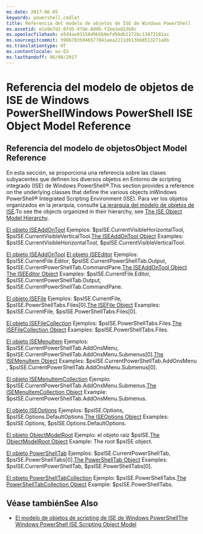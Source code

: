 ```yaml
---
ms.date: 2017-06-05
keywords: powershell,cmdlet
title: Referencia del modelo de objetos de ISE de Windows PowerShell
ms.assetid: e1a9e7d1-0fd5-47de-8d9b-f1be1ed13b0c
ms.openlocfilehash: e5d4ae03158d9b5b0efd98db1272bc13872181ac
ms.sourcegitcommit: 598b7835046577841aea2211d613bb8513271a8b
ms.translationtype: HT
ms.contentlocale: es-ES
ms.lasthandoff: 06/08/2017
---
```

# <a name="windows-powershell-ise-object-model-reference"></a><span data-ttu-id="31377-103">Referencia del modelo de objetos de ISE de Windows PowerShell</span><span class="sxs-lookup"><span data-stu-id="31377-103">Windows PowerShell ISE Object Model Reference</span></span>
  
## <a name="object-model-reference"></a><span data-ttu-id="31377-104">Referencia del modelo de objetos</span><span class="sxs-lookup"><span data-stu-id="31377-104">Object Model Reference</span></span>
 <span data-ttu-id="31377-105">En esta sección, se proporciona una referencia sobre las clases subyacentes que definen los diversos objetos en Entorno de scripting integrado (ISE) de Windows PowerShell®.</span><span class="sxs-lookup"><span data-stu-id="31377-105">This section provides a reference on the underlying classes that define the various objects inWindows PowerShell® Integrated Scripting Environment (ISE).</span></span> <span data-ttu-id="31377-106">Para ver los objetos organizados en la jerarquía, consulte [La jerarquía del modelo de objetos de ISE](The-ISE-Object-Model-Hierarchy.md).</span><span class="sxs-lookup"><span data-stu-id="31377-106">To see the objects organized in their hierarchy, see [The ISE Object Model Hierarchy](The-ISE-Object-Model-Hierarchy.md).</span></span>

 <span data-ttu-id="31377-107">[El objeto ISEAddOnTool](The-ISEAddOnTool-Object.md)
 Ejemplos: $psISE.CurrentVisibleHorizontalTool, $psISE.CurrentVisibleVerticalTool.</span><span class="sxs-lookup"><span data-stu-id="31377-107">[The ISEAddOnTool Object](The-ISEAddOnTool-Object.md)
 Examples: $psISE.CurrentVisibleHorizontalTool, $psISE.CurrentVisibleVerticalTool.</span></span>

 <span data-ttu-id="31377-108">[El objeto ISEAddOnTool](The-ISEAddOnTool-Object.md)
  [El objeto ISEEditor](The-ISEEditor-Object.md)
 Ejemplos: $psISE.CurrentFile.Editor, $psISE.CurrentPowerShellTab.Output, $psISE.CurrentPowerShellTab.CommandPane.</span><span class="sxs-lookup"><span data-stu-id="31377-108">[The ISEAddOnTool Object](The-ISEAddOnTool-Object.md)
  [The ISEEditor Object](The-ISEEditor-Object.md)
 Examples: $psISE.CurrentFile.Editor, $psISE.CurrentPowerShellTab.Output, $psISE.CurrentPowerShellTab.CommandPane.</span></span>

 <span data-ttu-id="31377-109">[El objeto ISEFile](The-ISEFile-Object.md)
 Ejemplos: $psISE.CurrentFile, $psISE.PowerShellTabs.Files\[0\].</span><span class="sxs-lookup"><span data-stu-id="31377-109">[The ISEFile Object](The-ISEFile-Object.md)
 Examples: $psISE.CurrentFile, $psISE.PowerShellTabs.Files\[0\].</span></span>

 <span data-ttu-id="31377-110">[El objeto ISEFileCollection](The-ISEFileCollection-Object.md)
 Ejemplos: $psISE.PowerShellTabs.Files.</span><span class="sxs-lookup"><span data-stu-id="31377-110">[The ISEFileCollection Object](The-ISEFileCollection-Object.md)
 Examples: $psISE.PowerShellTabs.Files.</span></span>

 <span data-ttu-id="31377-111">[El objeto ISEMenuItem](The-ISEMenuItem-Object.md)
 Ejemplos: $psISE.CurrentPowerShellTab.AddOnsMenu, $psISE.CurrentPowerShellTab.AddOnsMenu.Submenus\[0\].</span><span class="sxs-lookup"><span data-stu-id="31377-111">[The ISEMenuItem Object](The-ISEMenuItem-Object.md)
 Examples: $psISE.CurrentPowerShellTab.AddOnsMenu , $psISE.CurrentPowerShellTab.AddOnsMenu.Submenus\[0\].</span></span>

 <span data-ttu-id="31377-112">[El objeto ISEMenuItemCollection](The-ISEMenuItemCollection-Object.md)
 Ejemplo: $psISE.CurrentPowerShellTab.AddOnsMenu.Submenus.</span><span class="sxs-lookup"><span data-stu-id="31377-112">[The ISEMenuItemCollection Object](The-ISEMenuItemCollection-Object.md)
 Example: $psISE.CurrentPowerShellTab.AddOnsMenu.Submenus.</span></span>

 <span data-ttu-id="31377-113">[El objeto ISEOptions](The-ISEOptions-Object.md)
 Ejemplos: $psISE.Options, $psISE.Options.DefaultOptions.</span><span class="sxs-lookup"><span data-stu-id="31377-113">[The ISEOptions Object](The-ISEOptions-Object.md)
 Examples: $psISE.Options, $psISE.Options.DefaultOptions.</span></span>

 <span data-ttu-id="31377-114">[El objeto ObjectModelRoot](The-ObjectModelRoot-Object.md)
 Ejemplo: el objeto raíz $psISE.</span><span class="sxs-lookup"><span data-stu-id="31377-114">[The ObjectModelRoot Object](The-ObjectModelRoot-Object.md)
 Example: The root $psISE object.</span></span>

 <span data-ttu-id="31377-115">[El objeto PowerShellTab](The-PowerShellTab-Object.md)
 Ejemplos: $psISE.CurrentPowerShellTab, $psISE.PowerShellTabs\[0\].</span><span class="sxs-lookup"><span data-stu-id="31377-115">[The PowerShellTab Object](The-PowerShellTab-Object.md)
 Examples: $psISE.CurrentPowerShellTab, $psISE.PowerShellTabs\[0\].</span></span>

 <span data-ttu-id="31377-116">[El objeto PowerShellTabCollection](The-PowerShellTabCollection-Object.md)
 Ejemplo: $psISE.PowerShellTabs.</span><span class="sxs-lookup"><span data-stu-id="31377-116">[The PowerShellTabCollection Object](The-PowerShellTabCollection-Object.md)
 Example: $psISE.PowerShellTabs.</span></span>

## <a name="see-also"></a><span data-ttu-id="31377-117">Véase también</span><span class="sxs-lookup"><span data-stu-id="31377-117">See Also</span></span>
- [<span data-ttu-id="31377-118">El modelo de objetos de scripting de ISE de Windows PowerShell</span><span class="sxs-lookup"><span data-stu-id="31377-118">The Windows PowerShell ISE Scripting Object Model</span></span>](The-Windows-PowerShell-ISE-Scripting-Object-Model.md)

  
